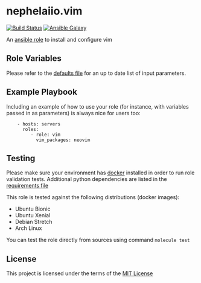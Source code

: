 # nephelaiio.vim

[![Build Status](https://travis-ci.org/nephelaiio/ansible-role-vim.svg?branch=master)](https://travis-ci.org/nephelaiio/ansible-role-vim)
[![Ansible Galaxy](http://img.shields.io/badge/ansible--galaxy-systemd--service-blue.svg)](https://galaxy.ansible.com/nephelaiio/vim/)

An [ansible role](https://galaxy.ansible.com/nephelaiio/vim) to install and configure vim

## Role Variables

Please refer to the [defaults file](/defaults/main.yml) for an up to date list of input parameters.

## Example Playbook

Including an example of how to use your role (for instance, with variables passed in as parameters) is always nice for users too:

```
    - hosts: servers
      roles:
         - role: vim
           vim_packages: neovim
```

## Testing

Please make sure your environment has [docker](https://www.docker.com) installed in order to run role validation tests. Additional python dependencies are listed in the [requirements file](https://github.com/nephelaiio/ansible-role-requirements/blob/master/requirements.txt)

This role is tested against the following distributions (docker images):

  * Ubuntu Bionic
  * Ubuntu Xenial
  * Debian Stretch
  * Arch Linux

You can test the role directly from sources using command ` molecule test `

## License

This project is licensed under the terms of the [MIT License](/LICENSE)
